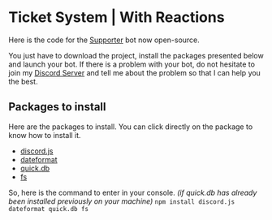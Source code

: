 # Ticket System | With Reactions
Here is the code for the [Supporter](https://discord.com/oauth2/authorize?client_id=715856134371803168&scope=bot&permissions=2146958847) bot now open-source.

You just have to download the project, install the packages presented below and launch your bot. If there is a problem with your bot, do not hesitate to join my [Discord Server](https://discord.gg/XpQG9Cz) and tell me about the problem so that I can help you the best.

## Packages to install
Here are the packages to install. You can click directly on the package to know how to install it.

- [discord.js](https://www.npmjs.com/package/discord.js)
- [dateformat](https://www.npmjs.com/package/dateformat)
- [quick.db](https://www.npmjs.com/package/quick.db)
- [fs](https://www.npmjs.com/package/fs)

So, here is the command to enter in your console. *(if quick.db has already been installed previously on your machine)*
`npm install discord.js dateformat quick.db fs`
